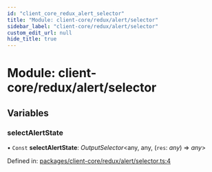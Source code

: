 ```yaml
---
id: "client_core_redux_alert_selector"
title: "Module: client-core/redux/alert/selector"
sidebar_label: "client-core/redux/alert/selector"
custom_edit_url: null
hide_title: true
---
```


# Module: client-core/redux/alert/selector

## Variables

### selectAlertState

• `Const` **selectAlertState**: *OutputSelector*<any, any, (`res`: *any*) => *any*\>

Defined in: [packages/client-core/redux/alert/selector.ts:4](https://github.com/xr3ngine/xr3ngine/blob/5c3dcaef1/packages/client-core/redux/alert/selector.ts#L4)
